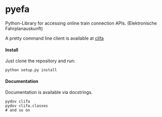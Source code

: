 pyefa
=====

Python-Library for accessing online train connection APIs. (Elektronische Fahrplanauskunft)

A pretty command line client is available at [clifa](https://github.com/NoMoKeTo/clifa)

#### Install

Just clone the repository and run:

```
python setup.py install
```

#### Documentation

Documentation is available via docstrings.

```
pydov clifa
pydov clifa.classes
# and so on
```
